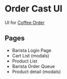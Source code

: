 # Order Cast UI

UI for <a href="https://github.com/Halludbaa/coffee-order-api">Coffee Order</a>

## Pages

- Barista Login Page
- Cart List (modals)
- Product List
- Barista Order Queue
- Product detail (modals)
